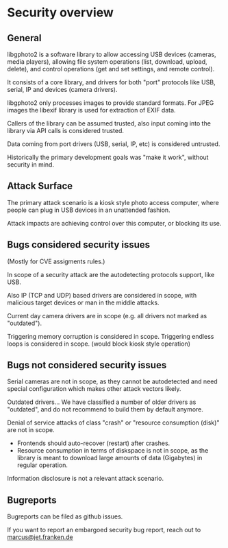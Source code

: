 # Security overview

## General

libgphoto2 is a software library to allow accessing USB devices (cameras,
media players), allowing file system operations (list, download,
upload, delete), and control operations (get and set settings, and
remote control).

It consists of a core library, and drivers for both "port" protocols
like USB, serial, IP and devices (camera drivers).

libgphoto2 only processes images to provide standard formats. For JPEG
images the libexif library is used for extraction of EXIF data.

Callers of the library can be assumed trusted, also input coming into
the library via API calls is considered trusted.

Data coming from port drivers (USB, serial, IP, etc) is considered untrusted.

Historically the primary development goals was "make it work", without
security in mind.

## Attack Surface

The primary attack scenario is a kiosk style photo access computer, where people
can plug in USB devices in an unattended fashion.

Attack impacts are achieving control over this computer, or blocking its use.

## Bugs considered security issues

(Mostly for CVE assigments rules.)

In scope of a security attack are the autodetecting protocols support,
like USB.

Also IP (TCP and UDP) based drivers are considered in scope, with
malicious target devices or man in the middle attacks.

Current day camera drivers are in scope (e.g. all drivers not marked as "outdated").

Triggering memory corruption is considered in scope.
Triggering endless loops is considered in scope. (would block kiosk style operation)

## Bugs not considered security issues

Serial cameras are not in scope, as they cannot be autodetected and need
special configuration which makes other attack vectors likely.

Outdated drivers... We have classified a number of older drivers as
"outdated", and do not recommend to build them by default anymore.

Denial of service attacks of class "crash" or "resource consumption
(disk)" are not in scope.

- Frontends should auto-recover (restart) after crashes.
- Resource consumption in terms of diskspace is not in scope, as the
  library is meant to download large amounts of data (Gigabytes) in
  regular operation.

Information disclosure is not a relevant attack scenario.

## Bugreports

Bugreports can be filed as github issues.

If you want to report an embargoed security bug report, reach out to marcus@jet.franken.de
